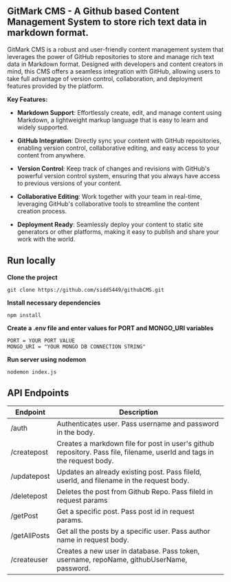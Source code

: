 GitMark CMS - A Github based Content Management System to store rich text data in markdown format.
--------------------------------------------------------------------------------------------------

GitMark CMS is a robust and user-friendly content management system that leverages the power of GitHub repositories to store and manage rich text data in Markdown format. Designed with developers and content creators in mind, this CMS offers a seamless integration with GitHub, allowing users to take full advantage of version control, collaboration, and deployment features provided by the platform.

**Key Features:**

*   **Markdown Support**: Effortlessly create, edit, and manage content using Markdown, a lightweight markup language that is easy to learn and widely supported.
    
*   **GitHub Integration**: Directly sync your content with GitHub repositories, enabling version control, collaborative editing, and easy access to your content from anywhere.
    
*   **Version Control**: Keep track of changes and revisions with GitHub's powerful version control system, ensuring that you always have access to previous versions of your content.
    
*   **Collaborative Editing**: Work together with your team in real-time, leveraging GitHub's collaborative tools to streamline the content creation process.
    
*   **Deployment Ready**: Seamlessly deploy your content to static site generators or other platforms, making it easy to publish and share your work with the world.

## Run locally

**Clone the project**
```
git clone https://github.com/sidd5449/githubCMS.git
```

**Install necessary dependencies**
```
npm install
```

**Create a .env file and enter values for PORT and MONGO_URI variables**
```
PORT = YOUR PORT VALUE
MONGO_URI = "YOUR MONGO DB CONNECTION STRING"
```

**Run server using nodemon**
```
nodemon index.js
```

## API Endpoints

| **Endpoint** | **Description** |
| ------------ | --------------- |
| /auth | Authenticates user. Pass username and password in the body. |
| /createpost | Creates a markdown file for post in user's github repository. Pass file, filename, userId and tags in the request body. |
| /updatepost | Updates an already existing post. Pass fileId, userId, and filename in the request body. |
| /deletepost | Deletes the post from Github Repo. Pass fileId in request params |
| /getPost | Get a specific post. Pass post id in request params. |
| /getAllPosts | Get all the posts by a specific user. Pass author name in request body. |
| /createuser | Creates a new user in database. Pass token, username, repoName, githubUserName, password. |


